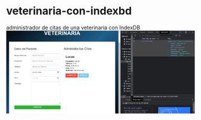 # veterinaria-con-indexbd
administrador de citas de una veterinaria con IndexDB
![Image](https://github.com/DeveloperMDCM/veterinaria-con-indexbd/blob/master/bg.jpg)

